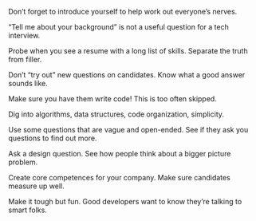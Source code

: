 
Don’t forget to introduce yourself to help work out everyone’s nerves.

“Tell me about your background” is not a useful question for a tech interview.

Probe when you see a resume with a long list of skills. Separate the truth from filler.

Don’t “try out” new questions on candidates. Know what a good answer sounds like.

Make sure you have them write code! This is too often skipped.

Dig into algorithms, data structures, code organization, simplicity.

Use some questions that are vague and open-ended. See if they ask you questions to find out more.

Ask a design question. See how people think about a bigger picture problem.

Create core competences for your company. Make sure candidates measure up well.

Make it tough but fun. Good developers want to know they’re talking to smart folks.